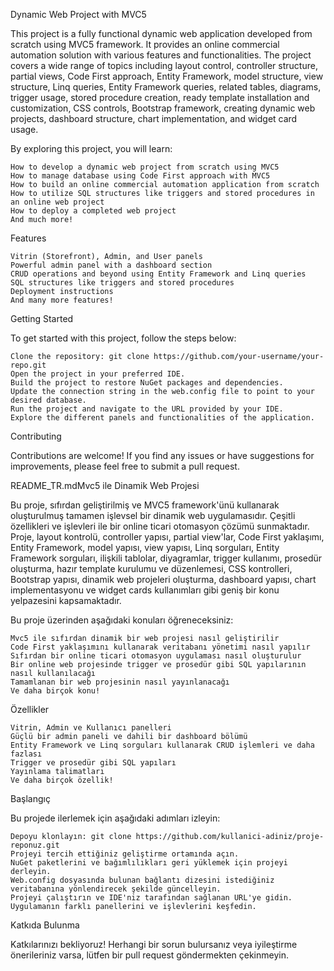 Dynamic Web Project with MVC5

This project is a fully functional dynamic web application developed from scratch using MVC5 framework. It provides an online commercial automation solution with various features and functionalities. The project covers a wide range of topics including layout control, controller structure, partial views, Code First approach, Entity Framework, model structure, view structure, Linq queries, Entity Framework queries, related tables, diagrams, trigger usage, stored procedure creation, ready template installation and customization, CSS controls, Bootstrap framework, creating dynamic web projects, dashboard structure, chart implementation, and widget card usage.

By exploring this project, you will learn:

    How to develop a dynamic web project from scratch using MVC5
    How to manage database using Code First approach with MVC5
    How to build an online commercial automation application from scratch
    How to utilize SQL structures like triggers and stored procedures in an online web project
    How to deploy a completed web project
    And much more!

Features

    Vitrin (Storefront), Admin, and User panels
    Powerful admin panel with a dashboard section
    CRUD operations and beyond using Entity Framework and Linq queries
    SQL structures like triggers and stored procedures
    Deployment instructions
    And many more features!

Getting Started

To get started with this project, follow the steps below:

    Clone the repository: git clone https://github.com/your-username/your-repo.git
    Open the project in your preferred IDE.
    Build the project to restore NuGet packages and dependencies.
    Update the connection string in the web.config file to point to your desired database.
    Run the project and navigate to the URL provided by your IDE.
    Explore the different panels and functionalities of the application.

Contributing

Contributions are welcome! If you find any issues or have suggestions for improvements, please feel free to submit a pull request.




README_TR.mdMvc5 ile Dinamik Web Projesi

Bu proje, sıfırdan geliştirilmiş ve MVC5 framework'ünü kullanarak oluşturulmuş tamamen işlevsel bir dinamik web uygulamasıdır. Çeşitli özellikleri ve işlevleri ile bir online ticari otomasyon çözümü sunmaktadır. Proje, layout kontrolü, controller yapısı, partial view'lar, Code First yaklaşımı, Entity Framework, model yapısı, view yapısı, Linq sorguları, Entity Framework sorguları, ilişkili tablolar, diyagramlar, trigger kullanımı, prosedür oluşturma, hazır template kurulumu ve düzenlemesi, CSS kontrolleri, Bootstrap yapısı, dinamik web projeleri oluşturma, dashboard yapısı, chart implementasyonu ve widget cards kullanımları gibi geniş bir konu yelpazesini kapsamaktadır.

Bu proje üzerinden aşağıdaki konuları öğreneceksiniz:

    Mvc5 ile sıfırdan dinamik bir web projesi nasıl geliştirilir
    Code First yaklaşımını kullanarak veritabanı yönetimi nasıl yapılır
    Sıfırdan bir online ticari otomasyon uygulaması nasıl oluşturulur
    Bir online web projesinde trigger ve prosedür gibi SQL yapılarının nasıl kullanılacağı
    Tamamlanan bir web projesinin nasıl yayınlanacağı
    Ve daha birçok konu!

Özellikler

    Vitrin, Admin ve Kullanıcı panelleri
    Güçlü bir admin paneli ve dahili bir dashboard bölümü
    Entity Framework ve Linq sorguları kullanarak CRUD işlemleri ve daha fazlası
    Trigger ve prosedür gibi SQL yapıları
    Yayınlama talimatları
    Ve daha birçok özellik!

Başlangıç

Bu projede ilerlemek için aşağıdaki adımları izleyin:

    Depoyu klonlayın: git clone https://github.com/kullanici-adiniz/proje-reponuz.git
    Projeyi tercih ettiğiniz geliştirme ortamında açın.
    NuGet paketlerini ve bağımlılıkları geri yüklemek için projeyi derleyin.
    Web.config dosyasında bulunan bağlantı dizesini istediğiniz veritabanına yönlendirecek şekilde güncelleyin.
    Projeyi çalıştırın ve IDE'niz tarafından sağlanan URL'ye gidin.
    Uygulamanın farklı panellerini ve işlevlerini keşfedin.

Katkıda Bulunma

Katkılarınızı bekliyoruz! Herhangi bir sorun bulursanız veya iyileştirme önerileriniz varsa, lütfen bir pull request göndermekten çekinmeyin.


